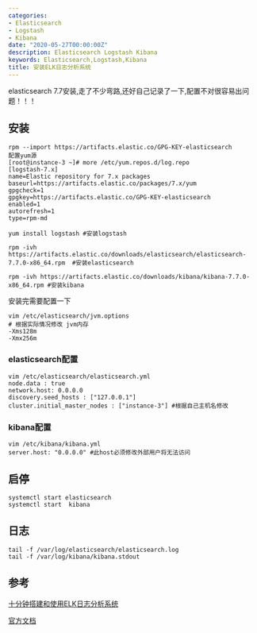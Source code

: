 ```yaml
---
categories:
- Elasticsearch
- Logstash
- Kibana
date: "2020-05-27T00:00:00Z"
description: Elasticsearch Logstash Kibana
keywords: Elasticsearch,Logstash,Kibana
title: 安装ELK日志分析系统
---
```


elasticsearch 7.7安装,走了不少弯路,还好自己记录了一下,配置不对很容易出问题！！！

<!--more-->

## 安装

```shell
rpm --import https://artifacts.elastic.co/GPG-KEY-elasticsearch
配置yum源
[root@instance-3 ~]# more /etc/yum.repos.d/log.repo 
[logstash-7.x]
name=Elastic repository for 7.x packages
baseurl=https://artifacts.elastic.co/packages/7.x/yum
gpgcheck=1
gpgkey=https://artifacts.elastic.co/GPG-KEY-elasticsearch
enabled=1
autorefresh=1
type=rpm-md
```

```shell
yum install logstash #安装logstash

rpm -ivh https://artifacts.elastic.co/downloads/elasticsearch/elasticsearch-7.7.0-x86_64.rpm  #安装elasticsearch
```

```shell
rpm -ivh https://artifacts.elastic.co/downloads/kibana/kibana-7.7.0-x86_64.rpm #安装kibana
```

 安装完需要配置一下

```
vim /etc/elasticsearch/jvm.options
# 根据实际情况修改 jvm内存
-Xms128m
-Xmx256m
```

### elasticsearch配置

```
vim /etc/elasticsearch/elasticsearch.yml
node.data : true
network.host: 0.0.0.0
discovery.seed_hosts : ["127.0.0.1"]
cluster.initial_master_nodes : ["instance-3"] #根据自己主机名修改
```

### kibana配置

```
vim /etc/kibana/kibana.yml 
server.host: "0.0.0.0" #此host必须修改外部用户将无法访问
```

## 启停

```
systemctl start elasticsearch 
systemctl start  kibana 
```

## 日志

```
tail -f /var/log/elasticsearch/elasticsearch.log
tail -f /var/log/kibana/kibana.stdout
```

## 参考

[十分钟搭建和使用ELK日志分析系统](https://www.cnblogs.com/fishbook/p/9370089.html)

[官方文档](https://www.elastic.co/guide/index.html)